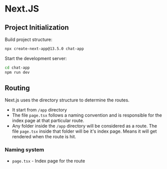 # Next.JS

## Project Initialization

Build project structure:

```bash
npx create-next-app@13.5.0 chat-app
```

Start the development server:

```bash
cd chat-app
npm run dev
```

## Routing

Next.js uses the directory structure to determine the routes.

- It start from `/app` directory
- The file `page.tsx` follows a naming convention and is responsible for the index page at that particular route.
- Any folder inside the `/app` directory will be considered as a route. The file `page.tsx` inside that folder will be it's index page. Means it will get rendered when the route is hit.

### Naming system

- `page.tsx` - Index page for the route